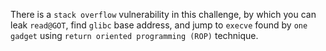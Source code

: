 There is a `stack overflow` vulnerability in this challenge, by which you can leak `read@GOT`, find `glibc` base address, and jump to `execve` found by `one gadget` using `return oriented programming (ROP)` technique.
